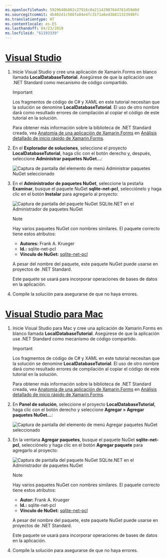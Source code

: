 ```yaml
---
ms.openlocfilehash: 5929648b802c27916c0a21142907644781d59d0d
ms.sourcegitcommit: 4b402d1c508fa84e4fc3171a6e43b811323948fc
ms.translationtype: HT
ms.contentlocale: es-ES
ms.lasthandoff: 04/23/2019
ms.locfileid: "61193339"
---
```

# <a name="visual-studiotabvswin"></a>[Visual Studio](#tab/vswin)

1. Inicie Visual Studio y cree una aplicación de Xamarin.Forms en blanco llamada **LocalDatabaseTutorial**. Asegúrese de que la aplicación use .NET Standard como mecanismo de código compartido.

    > [!IMPORTANT]
    > Los fragmentos de código de C# y XAML en este tutorial necesitan que la solución se denomine **LocalDatabaseTutorial**. El uso de otro nombre dará como resultado errores de compilación al copiar el código de este tutorial en la solución.

    Para obtener más información sobre la biblioteca de .NET Standard creada, vea [Anatomía de una aplicación de Xamarin.Forms](~/get-started/first-app/index.md) en [Análisis detallado de inicio rápido de Xamarin.Forms](~/get-started/first-app/index.md).

1. En el **Explorador de soluciones**, seleccione el proyecto **LocalDatabaseTutorial**, haga clic con el botón derecho y, después, seleccione **Administrar paquetes NuGet…**:

    ![Captura de pantalla del elemento de menú Administrar paquetes NuGet seleccionado](../images/vs/add-nuget-packages.png "Elemento de menú Agregar paquetes NuGet")

1. En el **Administrador de paquetes NuGet**, seleccione la pestaña **Examinar**, busque el paquete NuGet **sqlite-net-pcl**, selecciónelo y haga clic en el botón **Instalar** para agregarlo al proyecto:

    ![Captura de pantalla del paquete NuGet SQLite.NET en el Administrador de paquetes NuGet](../images/vs/add-package.png "Paquete NuGet SQLite.NET")

    > [!NOTE]
    > Hay varios paquetes NuGet con nombres similares. El paquete correcto tiene estos atributos:
    > - **Autores:** Frank A. Krueger
    > - **Id.:** sqlite-net-pcl
    > - **Vínculo de NuGet:** [sqlite-net-pcl](https://www.nuget.org/packages/sqlite-net-pcl/)  
    >
    > A pesar del nombre del paquete, este paquete NuGet puede usarse en proyectos de .NET Standard.

    Este paquete se usará para incorporar operaciones de bases de datos en la aplicación.

1. Compile la solución para asegurarse de que no haya errores.

# <a name="visual-studio-for-mactabvsmac"></a>[Visual Studio para Mac](#tab/vsmac)

1. Inicie Visual Studio para Mac y cree una aplicación de Xamarin.Forms en blanco llamada **LocalDatabaseTutorial**. Asegúrese de que la aplicación use .NET Standard como mecanismo de código compartido.

    > [!IMPORTANT]
    > Los fragmentos de código de C# y XAML en este tutorial necesitan que la solución se denomine **LocalDatabaseTutorial**. El uso de otro nombre dará como resultado errores de compilación al copiar el código de este tutorial en la solución.
    
    Para obtener más información sobre la biblioteca de .NET Standard creada, vea [Anatomía de una aplicación de Xamarin.Forms](~/get-started/first-app/index.md) en [Análisis detallado de inicio rápido de Xamarin.Forms](~/get-started/first-app/index.md).

1. En **Panel de solución**, seleccione el proyecto **LocalDatabaseTutorial**, haga clic con el botón derecho y seleccione **Agregar > Agregar paquetes NuGet…**:

    ![Captura de pantalla del elemento de menú Agregar paquetes NuGet seleccionado](../images/vsmac/add-nuget-packages.png "Elemento de menú Agregar paquetes NuGet")

1. En la ventana **Agregar paquetes**, busque el paquete NuGet **sqlite-net-pcl**, selecciónelo y haga clic en el botón **Agregar paquete** para agregarlo al proyecto:

    ![Captura de pantalla del paquete NuGet SQLite.NET en el Administrador de paquetes NuGet](../images/vsmac/add-package.png "Paquete NuGet SQLite.NET")

    > [!NOTE]
    > Hay varios paquetes NuGet con nombres similares. El paquete correcto tiene estos atributos:
    > - **Autor:** Frank A. Krueger
    > - **Id.:** sqlite-net-pcl
    > - **Vínculo de NuGet:** [sqlite-net-pcl](https://www.nuget.org/packages/sqlite-net-pcl/)  
    >
    > A pesar del nombre del paquete, este paquete NuGet puede usarse en proyectos de .NET Standard.

    Este paquete se usará para incorporar operaciones de bases de datos en la aplicación.

1. Compile la solución para asegurarse de que no haya errores.
